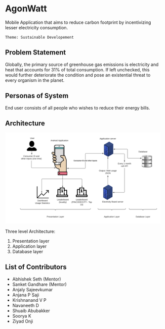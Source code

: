 # AgonWatt
Mobile Application that aims to reduce carbon footprint by incentivizing lesser electricity consumption.
```
Theme: Sustainable Developement
```
## Problem Statement
Globally, the primary source of greenhouse gas emissions is electricity and heat that accounts for 31% of total consumption. If left unchecked, this would further deteriorate the condition and pose an existential threat to every organism in the planet.  

## Personas of System
End user consists of all people who wishes to reduce their energy bills.

## Architecture
![Architecture](./AgonWatt.png)


Three level Architecture:
1. Presentation layer
2. Application layer
3. Database layer


## List of Contributors
- Abhishek Seth (Mentor)
- Sanket Gandhare (Mentor)
- Anjaly Sajeevkumar
- Anjana P Saji
- Krishnanand V P
- Navaneeth D
- Shuaib Abubakker
- Soorya K
- Ziyad Onji
